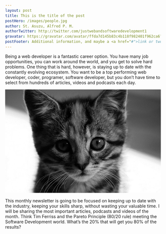 ```yaml
---
layout: post
title: This is the title of the post
postHero: /images/people.jpg
author: St. Asuzu, Alfred P. M.
authorTwitter: http://twitter.com/justwebandsoftwaredevelopment1
gravatar: https://gravatar.com/avatar/ffda7d145b83c4b118f982401f962ca6?s=150
postFooter: Additional information, and maybe a <a href="#">link or two</a>
---
```


Being a web developer is a fantastic career option. You have many job opportunities, you can work around the world, and you get to solve hard problems. One thing that is hard, however, is staying up to date with the constantly evolving ecosystem. You want to be a top performing web developer, coder, programer, software developer, but you don’t have time to select from hundreds of articles, videos and podcasts each day.

<img class="pull-left" src="images/kitten.jpg"
alt="kitten">

This monthly newsletter is going to be focused on keeping up to date with the industry, keeping your skills sharp, without wasting your valuable time. I will be sharing the most important articles, podcasts and videos of the month. Think Tim Ferriss and the Pareto Principle (80/20 rule) meeting the Software Development world. What’s the 20% that will get you 80% of the results?